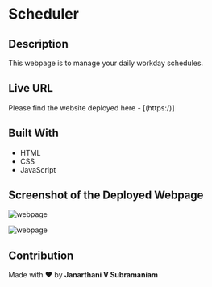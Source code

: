 # Scheduler

## Description
This webpage is to manage your daily workday schedules. 

## Live URL
Please find the website deployed here - [(https:/)]

## Built With
* HTML
* CSS
* JavaScript

## Screenshot of the Deployed Webpage
![webpage](./assets/images/)

![webpage](./assets/images/)

## Contribution
Made with :heart: by **Janarthani V Subramaniam**